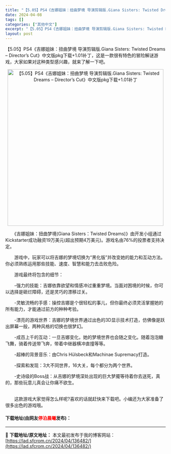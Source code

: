 ```yaml
---
title: "【5.05】PS4《吉娜姐妹：扭曲梦境 导演剪辑版.Giana Sisters: Twisted Dreams – Director’s Cut》中文版pkg下载+1.01补丁"
date: 2024-04-08
tags: []
categories: ["其他中文"]
excerpt: "【5.05】PS4《吉娜姐妹：扭曲梦境 导演剪辑版.Giana Sisters: Twisted Dreams &ndash; Director&rsquo;s Cut》中文版pkg下载+1.01补丁，这是一款很有特色的冒险解谜游戏，大家如果对这种类型感兴趣，就来了解一下吧。 　　《吉娜姐妹：扭曲梦&hellip;"
layout: post
---
```


 <p>【5.05】PS4《吉娜姐妹：扭曲梦境 导演剪辑版.Giana Sisters: Twisted Dreams &ndash; Director&rsquo;s Cut》中文版pkg下载+1.01补丁，这是一款很有特色的冒险解谜游戏，大家如果对这种类型感兴趣，就来了解一下吧。</p> <p align="center"><img border="0" src="https://lad.sfcrom.cn/wp-content/uploads/2024/04/20240408_661388812beb9.webp" width="490" alt="【5.05】PS4《吉娜姐妹：扭曲梦境 导演剪辑版.Giana Sisters: Twisted Dreams – Director’s Cut》中文版pkg下载+1.01补丁" /></p> <p>　　《吉娜姐妹：扭曲梦境(Giana Sisters：Twisted Dreams)》由开发小组通过Kickstarter成功融资19万美元(超出预期4万美元)。游戏名由76%的投票者支持决定。</p> <p>　　游戏中，玩家可以将吉娜的梦境切换为&ldquo;黑化版&rdquo;并改变她的能力和互动方法。你必须熟练运用那些技能、速度、智慧和能力去击败危险。</p> <p>　　游戏最终将包含的细节：</p> <p>　　-强力的技能：吉娜依靠欲望和情感冲过重重梦境。当面对困境的时候，你可以选择是砸烂障碍，还是灵巧的漂移过关。</p> <p>　　-灵敏流畅的手感：操控吉娜是个很轻松的事儿，但你最终必须灵活掌握她的所有能力，才能通过前方的种种考验。</p> <p>　　-漂亮的游戏世界：吉娜的梦境世界通过出色的3D显示技术打造，仿佛像是跃出屏幕一般，两种风格的切换也很梦幻。</p> <p>　　-成百上千的互动：一旦吉娜变化，她的梦境世界也会随之变化。随着泡泡糖飞舞，骑着传送带飞奔，带着中继器横冲直撞等等。</p> <p>　　-超棒的背景音乐：由Chris H&uuml;lsbeck和Machinae Supremacy打造。</p> <p>　　-探索和发现：3大不同世界，16大关，每个都分为两个世界。</p> <p>　　-史诗级的Boss战：从吉娜的梦境深处出现的巨大梦魇等待着你去送死，真的，那些玩意儿真会让你痛不欲生。</p> <p><br />　　这款游戏大家觉得怎么样呢?喜欢的话就赶快来下载吧。小编还为大家准备了很多出色的游戏哦。</p> <p><h4>下载地址(由网友<font color="red">停泊晨曦</font>发布)：</h4></p> 

---
📖 **下载地址/原文地址：** 本文最初发布于我的博客网站：[https://lad.sfcrom.cn/2024/04/136482/](https://lad.sfcrom.cn/2024/04/136482/)
